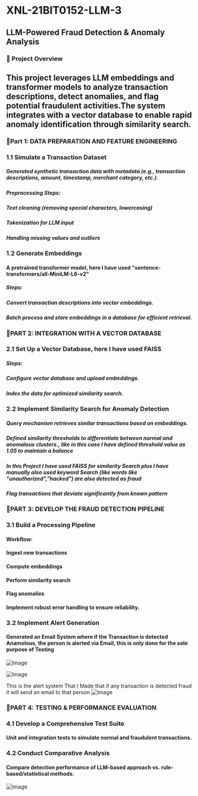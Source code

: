 # XNL-21BIT0152-LLM-3
## LLM-Powered Fraud Detection & Anomaly Analysis
### 📌 Project Overview
## This project leverages LLM embeddings and transformer models to analyze transaction descriptions, detect anomalies, and flag potential fraudulent activities.The system integrates with a vector database to enable rapid anomaly identification through similarity search.
###  📌Part 1: DATA PREPARATION AND FEATURE ENGINEERING
### 1.1 Simulate a Transaction Dataset
##### Generated synthetic transaction data with metadata (e.g., transaction descriptions, amount, timestamp, merchant category, etc.).
##### Preprocessing Steps:
##### Text cleaning (removing special characters, lowercasing)
##### Tokenization for LLM input
##### Handling missing values and outliers
### 1.2 Generate Embeddings
#### A pretrained transformer model, here I have used "sentence-transformers/all-MiniLM-L6-v2"
##### Steps:
##### Convert transaction descriptions into vector embeddings.
##### Batch process and store embeddings in a database for efficient retrieval.

###  📌PART 2: INTEGRATION WITH A VECTOR DATABASE
### 2.1 Set Up a Vector Database, here I have used FAISS
##### Steps:
##### Configure vector database and upload embeddings.
##### Index the data for optimized similarity search.
### 2.2 Implement Similarity Search for Anomaly Detection
##### Query mechanism retrieves similar transactions based on embeddings.
##### Defined similarity thresholds to differentiate between normal and anomalous clusters., like in this case I have defined threshold value as 1.05 to maintain a balance
##### In this Project I have used FAISS for similarity Search plus I have manually also used keyword Search (like words like "unauthorized","hacked") are also detected as fraud
##### Flag transactions that deviate significantly from known pattern

###  📌PART 3: DEVELOP THE FRAUD DETECTION PIPELINE
### 3.1 Build a Processing Pipeline
#### Workflow:
#### Ingest new transactions
#### Compute embeddings
#### Perform similarity search
#### Flag anomalies
#### Implement robust error handling to ensure reliability.
### 3.2 Implement Alert Generation
#### Generated an Email System where if the Transaction is detected Anamolous, the person is alerted via Email, this is only done for the sole purpose of Testing
![Image](https://github.com/user-attachments/assets/d74108b3-7a98-4174-99a1-e78efcb3c51b)

![Image](https://github.com/user-attachments/assets/d455b4c8-e4df-4228-9164-41153e2132e3)

This is the alert system That I Made that if any transaction is detected fraud it will send an email to that person
![Image](https://github.com/user-attachments/assets/aaadbbc9-869e-4261-993d-63acb99dc70b)

###  📌PART 4: TESTING & PERFORMANCE EVALUATION
### 4.1 Develop a Comprehensive Test Suite
#### Unit and integration tests to simulate normal and fraudulent transactions.
### 4.2 Conduct Comparative Analysis
#### Compare detection performance of LLM-based approach vs. rule-based/statistical methods.
![Image](https://github.com/user-attachments/assets/6df396dd-1e7d-4e48-b0cf-d2fa5971a661)
